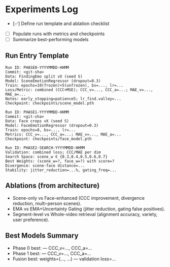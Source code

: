 # Experiments Log

- [✅] Define run template and ablation checklist
- [ ] Populate runs with metrics and checkpoints
- [ ] Summarize best-performing models

## Run Entry Template

```text
Run ID: PHASE0-YYYYMMDD-HHMM
Commit: <git-sha>
Data: FindingEmo split vX (seed S)
Model: SceneEmotionRegressor (dropout=0.3)
Train: epochs=10(frozen)+5(unfrozen), bs=..., lr=...
Loss/Metric: combined (CCC+MSE); CCC_v=..., CCC_a=...; MAE_v=..., MAE_a=...
Notes: early_stopping=patience5; lr_find.valley=...
Checkpoint: checkpoints/scene_model.pth
```

```text
Run ID: PHASE1-YYYYMMDD-HHMM
Commit: <git-sha>
Data: Face crops vX (seed S)
Model: FaceEmotionRegressor (dropout=0.3)
Train: epochs=8, bs=..., lr=...
Metrics: CCC_v=..., CCC_a=...; MAE_v=..., MAE_a=...
Checkpoint: checkpoints/face_model.pth
```

```text
Run ID: PHASE2-SEARCH-YYYYMMDD-HHMM
Validation: combined loss; CCC/MAE per dim
Search Space: scene_w ∈ {0.3,0.4,0.5,0.6,0.7}
Best Weights: (scene_w=?, face_w=?) with score=?
Divergence: scene-face distance=...
Stability: jitter_reduction=...%, gating_freq=...
```

## Ablations (from architecture)

- Scene-only vs Face-enhanced (CCC improvement, divergence reduction, multi-person scenes).
- EMA vs EMA+Uncertainty Gating (jitter reduction, gating false positives).
- Segment-level vs Whole-video retrieval (alignment accuracy, variety, user preference).

## Best Models Summary

- Phase 0 best: <run-id> — CCC_v=..., CCC_a=...
- Phase 1 best: <run-id> — CCC_v=..., CCC_a=...
- Fusion best: weights=(..., ...) — validation loss=...
